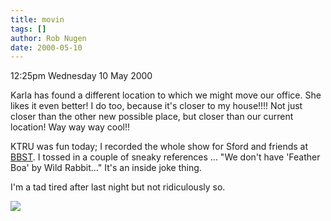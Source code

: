 ```yaml
---
title: movin
tags: []
author: Rob Nugen
date: 2000-05-10
---
```


<p class=date>12:25pm Wednesday 10 May 2000</p>

<p>Karla has found a different location to which we might move our office.  She likes it even better!  I do too, because it's closer to my house!!!!   Not just closer than the other new possible place, but closer than our current location!   Way way way cool!!

<p>KTRU was fun today; I recorded the whole show for Sford and friends at <a href="http://www.geeky-boy.com/cgi-bin/bbs_thingie">BBST</a>.  I tossed in a couple of sneaky references ... "We don't have 'Feather Boa' by Wild Rabbit..."  It's an inside joke thing.

<p>I'm a tad tired after last night but not ridiculously so.

<p><img src="/images/rob/wL-ROB.gif">

